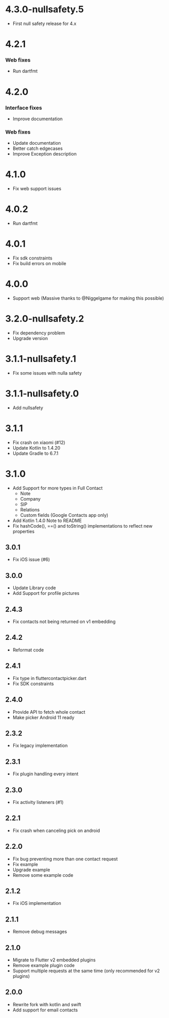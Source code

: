 # 4.3.0-nullsafety.5

- First null safety release for 4.x

# 4.2.1

### Web fixes

- Run dartfmt

# 4.2.0

### Interface fixes

- Improve documentation

### Web fixes

- Update documentation
- Better catch edgecases
- Improve Exception description

# 4.1.0

- Fix web support issues

# 4.0.2

- Run dartfmt

# 4.0.1

- Fix sdk constraints
- Fix build errors on mobile

# 4.0.0

- Support web (Massive thanks to @Niggelgame for making this possible)

# 3.2.0-nullsafety.2

- Fix dependency problem
- Upgrade version

# 3.1.1-nullsafety.1

- Fix some issues with nulla safety

# 3.1.1-nullsafety.0

- Add nullsafety

# 3.1.1

- Fix crash on xiaomi (#12)
- Update Kotlin to 1.4.20
- Update Gradle to 6.7.1

# 3.1.0

- Add Support for more types in Full Contact
    - Note
    - Company
    - SIP
    - Relations
    - Custom fields (Google Contacts app only)
- Add Kotlin 1.4.0 Note to README
- Fix hashCode(), ==() and toString() implementations to reflect new properties

## 3.0.1

- Fix iOS issue (#6)

## 3.0.0

- Update Library code
- Add Support for profile pictures

## 2.4.3

- Fix contacts not being returned on v1 embedding

## 2.4.2

- Reformat code

## 2.4.1

- Fix type in fluttercontactpicker.dart
- Fix SDK constraints

## 2.4.0

- Provide API to fetch whole contact
- Make picker Android 11 ready

## 2.3.2

- Fix legacy implementation

## 2.3.1

- Fix plugin handling every intent

## 2.3.0

- Fix activity listeners (#1)

## 2.2.1

- Fix crash when canceling pick on android

## 2.2.0

- Fix bug preventing more than one contact request
- Fix example
- Upgrade example
- Remove some example code

## 2.1.2

- Fix iOS implementation

## 2.1.1

- Remove debug messages

## 2.1.0

- Migrate to Flutter v2 embedded plugins
- Remove example plugin code
- Support multiple requests at the same time (only recommended for v2 plugins)

## 2.0.0

- Rewrite fork with kotlin and swift
- Add support for email contacts
